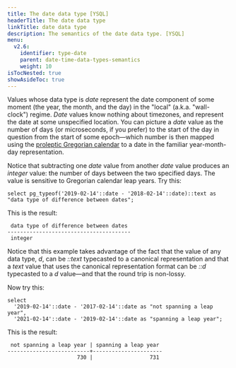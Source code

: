 ```yaml
---
title: The date data type [YSQL]
headerTitle: The date data type
linkTitle: date data type
description: The semantics of the date data type. [YSQL]
menu:
  v2.6:
    identifier: type-date
    parent: date-time-data-types-semantics
    weight: 10
isTocNested: true
showAsideToc: true
---
```


Values whose data type is _date_ represent the date component of some moment (the year, the month, and the day) in the "local" (a.k.a. "wall-clock") regime. _Date_ values know nothing about timezones, and represent the date at some unspecified location. You can picture a _date_ value as the number of days (or microseconds, if you prefer) to the start of the day in question from the start of some epoch—which number is then mapped using the [proleptic Gregorian calendar](https://www.postgresql.org/docs/11/datetime-units-history.html) to a date in the familiar year-month-day representation.

Notice that subtracting one _date_ value from another _date_ value produces an _integer_ value: the number of days between the two specified days. The value is sensitive to Gregorian calendar leap years. Try this:

```plpgsql
select pg_typeof('2019-02-14'::date - '2018-02-14'::date)::text as "data type of difference between dates";
```

This is the result:

```output
 data type of difference between dates 
---------------------------------------
 integer
```

Notice that this example takes advantage of the fact that the value of any data type, _d_,  can be _::text_ typecasted to a canonical representation and that a _text_ value that uses the canonical representation format can be _::d_ typecasted to a _d_ value—and that the round trip is non-lossy.

Now try this:

```plpgsql
select
  '2019-02-14'::date - '2017-02-14'::date as "not spanning a leap year",
  '2021-02-14'::date - '2019-02-14'::date as "spanning a leap year";
```

This is the result:

```output
 not spanning a leap year | spanning a leap year 
--------------------------+----------------------
                      730 |                  731
```
